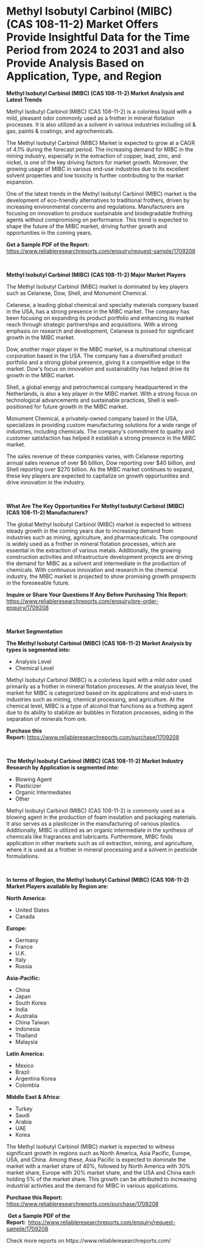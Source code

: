 <p><h1>Methyl Isobutyl Carbinol (MIBC) (CAS 108-11-2) Market Offers Provide Insightful Data for the Time Period from 2024 to 2031 and also Provide Analysis Based on Application, Type, and Region</h1></p><p><strong>Methyl Isobutyl Carbinol (MIBC) (CAS 108-11-2) Market Analysis and Latest Trends</strong></p>
<p><p>Methyl Isobutyl Carbinol (MIBC) (CAS 108-11-2) is a colorless liquid with a mild, pleasant odor commonly used as a frother in mineral flotation processes. It is also utilized as a solvent in various industries including oil & gas, paints & coatings, and agrochemicals.</p><p>The Methyl Isobutyl Carbinol (MIBC) Market is expected to grow at a CAGR of 4.1% during the forecast period. The increasing demand for MIBC in the mining industry, especially in the extraction of copper, lead, zinc, and nickel, is one of the key driving factors for market growth. Moreover, the growing usage of MIBC in various end-use industries due to its excellent solvent properties and low toxicity is further contributing to the market expansion.</p><p>One of the latest trends in the Methyl Isobutyl Carbinol (MIBC) market is the development of eco-friendly alternatives to traditional frothers, driven by increasing environmental concerns and regulations. Manufacturers are focusing on innovation to produce sustainable and biodegradable frothing agents without compromising on performance. This trend is expected to shape the future of the MIBC market, driving further growth and opportunities in the coming years.</p></p>
<p><strong>Get a Sample PDF of the Report:&nbsp;</strong> <a href="https://www.reliableresearchreports.com/enquiry/request-sample/1709208">https://www.reliableresearchreports.com/enquiry/request-sample/1709208</a></p>
<p>&nbsp;</p>
<p><strong>Methyl Isobutyl Carbinol (MIBC) (CAS 108-11-2) Major Market Players</strong></p>
<p><p>The Methyl Isobutyl Carbinol (MIBC) market is dominated by key players such as Celanese, Dow, Shell, and Monument Chemical. </p><p>Celanese, a leading global chemical and specialty materials company based in the USA, has a strong presence in the MIBC market. The company has been focusing on expanding its product portfolio and enhancing its market reach through strategic partnerships and acquisitions. With a strong emphasis on research and development, Celanese is poised for significant growth in the MIBC market.</p><p>Dow, another major player in the MIBC market, is a multinational chemical corporation based in the USA. The company has a diversified product portfolio and a strong global presence, giving it a competitive edge in the market. Dow's focus on innovation and sustainability has helped drive its growth in the MIBC market.</p><p>Shell, a global energy and petrochemical company headquartered in the Netherlands, is also a key player in the MIBC market. With a strong focus on technological advancements and sustainable practices, Shell is well-positioned for future growth in the MIBC market.</p><p>Monument Chemical, a privately-owned company based in the USA, specializes in providing custom manufacturing solutions for a wide range of industries, including chemicals. The company's commitment to quality and customer satisfaction has helped it establish a strong presence in the MIBC market.</p><p>The sales revenue of these companies varies, with Celanese reporting annual sales revenue of over $6 billion, Dow reporting over $40 billion, and Shell reporting over $270 billion. As the MIBC market continues to expand, these key players are expected to capitalize on growth opportunities and drive innovation in the industry.</p></p>
<p>&nbsp;</p>
<p><strong>What Are The Key Opportunities For Methyl Isobutyl Carbinol (MIBC) (CAS 108-11-2) Manufacturers?</strong></p>
<p><p>The global Methyl Isobutyl Carbinol (MIBC) market is expected to witness steady growth in the coming years due to increasing demand from industries such as mining, agriculture, and pharmaceuticals. The compound is widely used as a frother in mineral flotation processes, which are essential in the extraction of various metals. Additionally, the growing construction activities and infrastructure development projects are driving the demand for MIBC as a solvent and intermediate in the production of chemicals. With continuous innovation and research in the chemical industry, the MIBC market is projected to show promising growth prospects in the foreseeable future.</p></p>
<p><strong>Inquire or Share Your Questions If Any Before Purchasing This Report:</strong> <a href="https://www.reliableresearchreports.com/enquiry/pre-order-enquiry/1709208">https://www.reliableresearchreports.com/enquiry/pre-order-enquiry/1709208</a></p>
<p>&nbsp;</p>
<p><strong>Market Segmentation</strong></p>
<p><strong>The Methyl Isobutyl Carbinol (MIBC) (CAS 108-11-2) Market Analysis by types is segmented into:</strong></p>
<p><ul><li>Analysis Level</li><li>Chemical Level</li></ul></p>
<p><p>Methyl Isobutyl Carbinol (MIBC) is a colorless liquid with a mild odor used primarily as a frother in mineral flotation processes. At the analysis level, the market for MIBC is categorized based on its applications and end-users in industries such as mining, chemical processing, and agriculture. At the chemical level, MIBC is a type of alcohol that functions as a frothing agent due to its ability to stabilize air bubbles in flotation processes, aiding in the separation of minerals from ore.</p></p>
<p><strong>Purchase this Report:&nbsp;</strong><a href="https://www.reliableresearchreports.com/purchase/1709208">https://www.reliableresearchreports.com/purchase/1709208</a></p>
<p>&nbsp;</p>
<p><strong>The Methyl Isobutyl Carbinol (MIBC) (CAS 108-11-2) Market Industry Research by Application is segmented into:</strong></p>
<p><ul><li>Blowing Agent</li><li>Plasticizer</li><li>Organic Intermediates</li><li>Other</li></ul></p>
<p><p>Methyl Isobutyl Carbinol (MIBC) (CAS 108-11-2) is commonly used as a blowing agent in the production of foam insulation and packaging materials. It also serves as a plasticizer in the manufacturing of various plastics. Additionally, MIBC is utilized as an organic intermediate in the synthesis of chemicals like fragrances and lubricants. Furthermore, MIBC finds application in other markets such as oil extraction, mining, and agriculture, where it is used as a frother in mineral processing and a solvent in pesticide formulations.</p></p>
<p>&nbsp;</p>
<p><strong>In terms of Region, the Methyl Isobutyl Carbinol (MIBC) (CAS 108-11-2) Market Players available by Region are:</strong></p>
<p>
    <p> <strong> North America: </strong>
        <ul>
            <li>United States</li>
            <li>Canada</li>
        </ul>
        </p> 
    <p> <strong> Europe: </strong>
        <ul>
            <li>Germany</li>
            <li>France</li>
            <li>U.K.</li>
            <li>Italy</li>
            <li>Russia</li>
        </ul>
        </p> 
    <p> <strong> Asia-Pacific: </strong>
        <ul>
            <li>China</li>
            <li>Japan</li>
            <li>South Korea</li>
            <li>India</li>
            <li>Australia</li>
            <li>China Taiwan</li>
            <li>Indonesia</li>
            <li>Thailand</li>
            <li>Malaysia</li>
        </ul>
        </p> 
    <p> <strong> Latin America: </strong>
        <ul>
            <li>Mexico</li>
            <li>Brazil</li>
            <li>Argentina Korea</li>
            <li>Colombia</li>
        </ul>
        </p> 
    <p> <strong> Middle East & Africa: </strong>
        <ul>
            <li>Turkey</li>
            <li>Saudi</li>
            <li>Arabia</li>
            <li>UAE</li>
            <li>Korea</li>
        </ul>
    </p>
    </p>
<p><p>The Methyl Isobutyl Carbinol (MIBC) market is expected to witness significant growth in regions such as North America, Asia Pacific, Europe, USA, and China. Among these, Asia Pacific is expected to dominate the market with a market share of 40%, followed by North America with 30% market share, Europe with 20% market share, and the USA and China each holding 5% of the market share. This growth can be attributed to increasing industrial activities and the demand for MIBC in various applications.</p></p>
<p><strong>Purchase this Report: </strong><a href="https://www.reliableresearchreports.com/purchase/1709208">https://www.reliableresearchreports.com/purchase/1709208</a></p>
<p>&nbsp;<strong>Get a Sample PDF of the Report:&nbsp;&nbsp;</strong><a href="https://www.reliableresearchreports.com/enquiry/request-sample/1709208">https://www.reliableresearchreports.com/enquiry/request-sample/1709208</a></p>
<p><strong></strong></p>
<p>Check more reports on https://www.reliableresearchreports.com/</p>